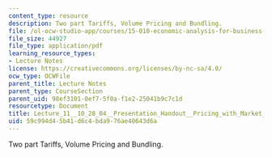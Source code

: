 ```yaml
---
content_type: resource
description: Two part Tariffs, Volume Pricing and Bundling.
file: /ol-ocw-studio-app/courses/15-010-economic-analysis-for-business-decisions-fall-2004/59c994d45b41d6c4bda976ae40643d6a_Lecture_11__10_28_04__Presentation_Handout__Pricing_with_Market_Power_II.pdf
file_size: 44927
file_type: application/pdf
learning_resource_types:
- Lecture Notes
license: https://creativecommons.org/licenses/by-nc-sa/4.0/
ocw_type: OCWFile
parent_title: Lecture Notes
parent_type: CourseSection
parent_uid: 98ef3101-0ef7-5f0a-f1e2-25041b9c7c1d
resourcetype: Document
title: Lecture_11__10_28_04__Presentation_Handout__Pricing_with_Market_Power_II.pdf
uid: 59c994d4-5b41-d6c4-bda9-76ae40643d6a
---
```

Two part Tariffs, Volume Pricing and Bundling.
